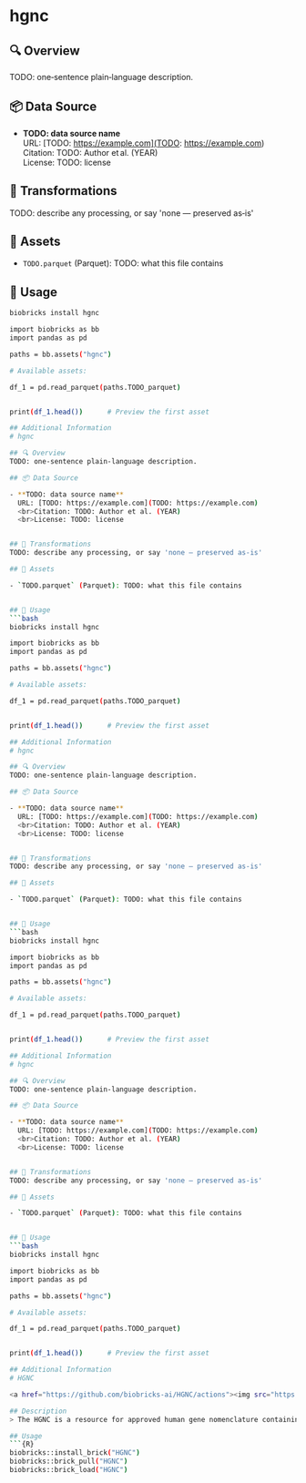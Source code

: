# hgnc

## 🔍 Overview
TODO: one‑sentence plain‑language description.

## 📦 Data Source

- **TODO: data source name**  
  URL: [TODO: https://example.com](TODO: https://example.com)
  <br>Citation: TODO: Author et al. (YEAR)
  <br>License: TODO: license


## 🔄 Transformations
TODO: describe any processing, or say 'none — preserved as‑is'

## 📁 Assets

- `TODO.parquet` (Parquet): TODO: what this file contains


## 🧪 Usage
```bash
biobricks install hgnc

import biobricks as bb
import pandas as pd

paths = bb.assets("hgnc")

# Available assets:

df_1 = pd.read_parquet(paths.TODO_parquet)


print(df_1.head())      # Preview the first asset

## Additional Information
# hgnc

## 🔍 Overview
TODO: one‑sentence plain‑language description.

## 📦 Data Source

- **TODO: data source name**  
  URL: [TODO: https://example.com](TODO: https://example.com)
  <br>Citation: TODO: Author et al. (YEAR)
  <br>License: TODO: license


## 🔄 Transformations
TODO: describe any processing, or say 'none — preserved as‑is'

## 📁 Assets

- `TODO.parquet` (Parquet): TODO: what this file contains


## 🧪 Usage
```bash
biobricks install hgnc

import biobricks as bb
import pandas as pd

paths = bb.assets("hgnc")

# Available assets:

df_1 = pd.read_parquet(paths.TODO_parquet)


print(df_1.head())      # Preview the first asset

## Additional Information
# hgnc

## 🔍 Overview
TODO: one‑sentence plain‑language description.

## 📦 Data Source

- **TODO: data source name**  
  URL: [TODO: https://example.com](TODO: https://example.com)
  <br>Citation: TODO: Author et al. (YEAR)
  <br>License: TODO: license


## 🔄 Transformations
TODO: describe any processing, or say 'none — preserved as‑is'

## 📁 Assets

- `TODO.parquet` (Parquet): TODO: what this file contains


## 🧪 Usage
```bash
biobricks install hgnc

import biobricks as bb
import pandas as pd

paths = bb.assets("hgnc")

# Available assets:

df_1 = pd.read_parquet(paths.TODO_parquet)


print(df_1.head())      # Preview the first asset

## Additional Information
# hgnc

## 🔍 Overview
TODO: one‑sentence plain‑language description.

## 📦 Data Source

- **TODO: data source name**  
  URL: [TODO: https://example.com](TODO: https://example.com)
  <br>Citation: TODO: Author et al. (YEAR)
  <br>License: TODO: license


## 🔄 Transformations
TODO: describe any processing, or say 'none — preserved as‑is'

## 📁 Assets

- `TODO.parquet` (Parquet): TODO: what this file contains


## 🧪 Usage
```bash
biobricks install hgnc

import biobricks as bb
import pandas as pd

paths = bb.assets("hgnc")

# Available assets:

df_1 = pd.read_parquet(paths.TODO_parquet)


print(df_1.head())      # Preview the first asset

## Additional Information
# HGNC

<a href="https://github.com/biobricks-ai/HGNC/actions"><img src="https://github.com/biobricks-ai/HGNC/actions/workflows/bricktools-check.yaml/badge.svg?branch=master"/></a>

## Description
> The HGNC is a resource for approved human gene nomenclature containing ~42000 gene symbols and names and 1300+ gene families and sets

## Usage
```{R}
biobricks::install_brick("HGNC")
biobricks::brick_pull("HGNC")
biobricks::brick_load("HGNC")
```
